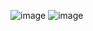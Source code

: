 ![image](https://github.com/user-attachments/assets/4bc63113-cb83-4f4d-ac9c-e83b683b1300)
![image](https://github.com/user-attachments/assets/9870f39b-ee2c-449b-a535-a8e34e0b5070)
